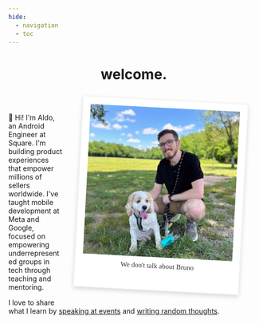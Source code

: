 ```yaml
---
hide:
  - navigation
  - toc
---
```


<h1 style="text-align: center;">welcome.</h1>

<div style="display: block; overflow: hidden; margin-bottom: 10%">
  <div style="display: inline-block; background-color: white; padding: 15px 15px 40px 15px; box-shadow: 0 4px 10px rgba(0,0,0,0.15); margin: 1rem 2rem; max-width: 300px; transform: rotate(3deg); border: 1px solid #f0f0f0; float: right;" class="polaroid-container">
    <img src="assets/images/profile.jpg" alt="Aldo crouches on grass in a sunny park next to his dog, Bruno, a white and tan cocker spaniel with curly fur and his tongue out. Bruno is on a leash, and the background shows trees, a blue sky with scattered clouds, and a wide open field." style="max-width: 100%; display: block;">
    <div style="text-align: center; font-family: Rock Salt; margin-top: 10px; color: #333333">We don't talk about Bruno</div>
  </div>
  <br>
  <div style="margin: 5% 0;">
    <p>👋 Hi! I'm Aldo, an Android Engineer at Square. I'm building product experiences that empower millions of sellers worldwide. I've taught mobile development at Meta and Google, focused on empowering underrepresented groups in tech through teaching and mentoring.</p>
    <p>I love to share what I learn by <a href="speaking">speaking at events</a> and <a href="blog">writing random thoughts</a>.</p>
  </div>
</div>

<style>
  @media (max-width: 768px) {
    .polaroid-container {
      float: none !important;
      margin: 2rem auto !important;
      display: block !important;
    }
  }

  @font-face {
      font-family: "Rock Salt";
      src: url("assets/fonts/RockSalt-Regular.ttf");
  }
</style>
